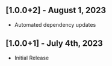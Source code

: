 ## [1.0.0+2] - August 1, 2023

* Automated dependency updates


## [1.0.0+1] - July 4th, 2023

* Initial Release
